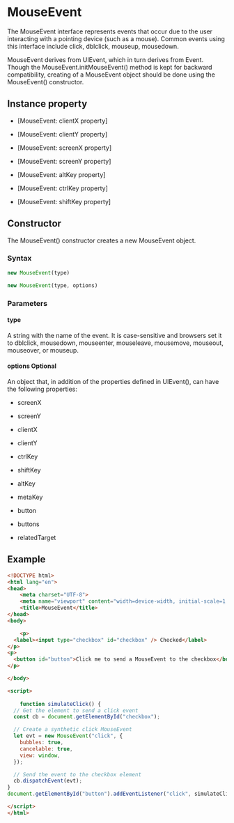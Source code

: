 # MouseEvent

The MouseEvent interface represents events that occur due to the user interacting with a pointing device (such as a mouse). Common events using this interface include click, dblclick, mouseup, mousedown.

MouseEvent derives from UIEvent, which in turn derives from Event. Though the MouseEvent.initMouseEvent() method is kept for backward compatibility, creating of a MouseEvent object should be done using the MouseEvent() constructor.

## Instance property

- [MouseEvent: clientX property]

- [MouseEvent: clientY property]

- [MouseEvent: screenX property]

- [MouseEvent: screenY property]

- [MouseEvent: altKey property]

- [MouseEvent: ctrlKey property]

- [MouseEvent: shiftKey property]

## Constructor

The MouseEvent() constructor creates a new MouseEvent object.

### Syntax

```js
new MouseEvent(type)

new MouseEvent(type, options)

```

### Parameters

#### type

 A string with the name of the event. It is case-sensitive and browsers set it to dblclick, mousedown, mouseenter, mouseleave, mousemove, mouseout, mouseover, or mouseup.

#### options Optional

An object that, in addition of the properties defined in UIEvent(), can have the following properties:

- screenX

- screenY

- clientX

- clientY

- ctrlKey

- shiftKey

- altKey

- metaKey

- button

- buttons

- relatedTarget

## Example

```html
<!DOCTYPE html>
<html lang="en">
<head>
    <meta charset="UTF-8">
    <meta name="viewport" content="width=device-width, initial-scale=1.0">
    <title>MouseEvent</title>
</head>
<body>

    <p>
  <label><input type="checkbox" id="checkbox" /> Checked</label>
</p>
<p>
  <button id="button">Click me to send a MouseEvent to the checkbox</button>
</p>

</body>

<script>
    
    function simulateClick() {
  // Get the element to send a click event
  const cb = document.getElementById("checkbox");

  // Create a synthetic click MouseEvent
  let evt = new MouseEvent("click", {
    bubbles: true,
    cancelable: true,
    view: window,
  });

  // Send the event to the checkbox element
  cb.dispatchEvent(evt);
}
document.getElementById("button").addEventListener("click", simulateClick);

</script>
</html>
```
